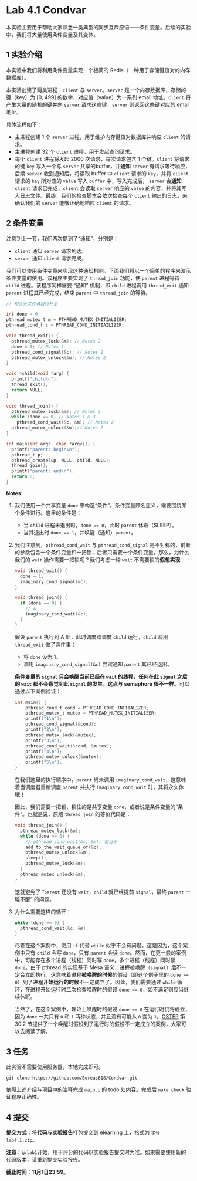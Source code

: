 # Lab 4.1 Condvar

本实验主要用于帮助大家熟悉一类典型的同步互斥原语——条件变量。后续的实验中，我们将大量使用条件变量及其变体。

## 1 实验介绍

本实验中我们将利用条件变量实现一个极简的 Redis（一种用于存储键值对的内存数据库）。

本实验创建了两类进程：`client` 与 `server`。`server` 是一个内存数据库，存储的键（key）为 [0, 499] 的数字，对应值（value）为一系列 email 地址。`client` 将产生大量的随机的键并向 `server` 请求这些键，`server` 则返回这些键对应的 email 地址。

具体流程如下：

* 主进程创建 1 个 `server` 进程，用于维护内存键值对数据库并响应 `client` 的请求。
* 主进程创建 32 个 `client` 进程，用于发起查询请求。
* 每个 `client` 进程将发起 2000 次请求，每次请求包含 1 个键。`client` 将请求的键 `key` 写入一个与 `server` 共享的buffer，并**通知**  `server` 有请求等待响应，后续 `server` 收到通知后，将读取 buffer 中 `client` 请求的 `key`，并将 `client` 请求的 `key` 所对应的 `value` 写入 `buffer` 中，写入完成后， `server` 会**通知** `client` 请求已完成，`client` 会读取 `server` 响应的 `value` 的内容，并将其写入日志文件。最终，我们的检查脚本会依次检查每个 `client` 输出的日志，来确认我们的 `server` 能够正确地响应 `client` 的请求。

## 2 条件变量

注意到上一节，我们两次提到了“通知”，分别是：

* `client` 通知 `server` 请求到达。
* `server` 通知 `client` 请求完成。

我们可以使用条件变量来实现这种通知机制。下面我们将以一个简单的程序来演示条件变量的使用。该程序主要实现了 `thread_join` 功能，使 `parent` 进程等待 `child` 进程。该程序同样需要 “通知” 机制，即 `child` 进程调用 `thread_exit` 通知 `parent` 进程其已经完成，结束 `parent` 中 `thread_join` 的等待。

```c
// 相关头文件请自行补全

int done = 0;
pthread_mutex_t m = PTHREAD_MUTEX_INITIALIZER;
pthread_cond_t c = PTHREAD_COND_INITIAILIZER;

void thread_exit() {
  pthread_mutex_lock(&m); // Notes 2
  done = 1; // Notes 1
  pthread_cond_signal(&c); // Notes 2
  pthread_mutex_unlock(&m); // Notes 2
}

void *child(void *arg) {
  printf("child\n");
  thread_exit();
  return NULL;
}

void thread_join() {
  pthread_mutex_lock(&m); // Notes 2
  while (done == 0) // Notes 1 & 3
    pthread_cond_wait(&c, &m); // Notes 2
  pthread_mutex_unlock(&m);// Notes 2
}

int main(int argc, char *argv[]) {
  printf("parent: begin\n");
  pthread_t p;
  pthread_create(&p, NULL, child, NULL);
  thread_join();
  printf("parent: end\n");
  return 0;
}
```

**Notes**:

1. 我们使用一个共享变量 `done` 来构造“条件”。条件变量顾名思义，需要围绕某个条件进行。这里的条件是：
   * 当 `child` 进程未退出时，`done == 0`，此时 `parent` 休眠（SLEEP）。
   * 当其退出时 `done == 1`，并唤醒（通知）`parent`。

2. 我们注意到，`pthread_cond_wait` 与 `pthread_cond_signal` 是不对称的，前者的参数包含一个条件变量和一把锁，后者只需要一个条件变量。那么，为什么我们的 `wait` 操作需要一把锁呢？我们考虑一种 `wait` 不需要锁的**假想实现**:

   ```c
   void thread_exit() {
     done = 1;
     imaginary_cond_signal(&c);
   }
   
   void thread_join() {
     if (done == 0) {
       // A
       imaginary_cond_wait(&c);
     }
   }
   ```

   假设 `parent` 执行到 A 处，此时调度器调度 `child` 运行，`child` 调用 `thread_exit` 做了两件事：

   * 将 `done` 设为 1。
   * 调用 `imaginary_cond_signal(&c)` 尝试通知 `parent` 其已经退出。

   **条件变量的 `signal` 只会唤醒当前已经在 `wait` 的线程，任何在此 `signal` 之后的 `wait` 都不会察觉到此 `signal` 的发生。这点与 semaphore 很不一样**。可以通过以下案例验证：

   ```c
   int main() {
       pthread_cond_t cond = PTHREAD_COND_INITIALIZER;
       pthread_mutex_t mutex = PTHREAD_MUTEX_INITIALIZER;
       printf("1\n");
       pthread_cond_signal(&cond);
       printf("2\n");
       pthread_mutex_lock(&mutex);
       printf("3\n");
       pthread_cond_wait(&cond, &mutex);
       printf("4\n");
       pthread_mutex_unlock(&mutex);
       printf("5\n");
   }
   ```

   在我们这里的执行顺序中，`parent` 尚未调用 `imaginary_cond_wait`，这意味着当调度器重新调度 `parent` 并执行 `imaginary_cond_wait` 时，其将永久休眠！

   因此，我们需要一把锁，锁住的是共享变量 `done`，或者说是条件变量的“条件”。也就是说，原版 `thread_join` 的等价代码是：

   ```c
   void thread_join() {
     pthread_mutex_lock(&m);
     while (done == 0) {
       // pthread_cond_wait(&c, &m); 相当于
       add_to_the_wait_queue_of(&c);
       pthread_mutex_unlock(&m);
       sleep();
       pthread_mutex_lock(&m);
     }
     pthread_mutex_unlock(&m);
   }
   ```

   这就避免了 “`parent` 还没有 `wait`，`child` 就已经提前 `signal`，最终 `parent` 一睡不醒” 的问题。

3. 为什么需要这样的循环：

   ```c
   while (done == 0) {
     pthread_cond_wait(&c, &m);
   }
   ```

   尽管在这个案例中，使用 `if` 代替 `while` 似乎不会有问题。这是因为，这个案例中只有 `child` 会写 `done`，只有 `parent` 会读 `done`。然而，在更一般的案例中，可能存在多个进程（线程）同时写 `done`，多个进程（线程）同时读 `done`。由于 pthread 的实现基于 Mesa 语义，进程被唤醒（`signal`）后不一定会立即执行，这意味着进程**被唤醒的时候**的假设（即这个例子里的 `done == 0`）到了进程**开始运行的时候**不一定成立了。因此，我们需要通过 `while` 循环，在进程开始运行时二次检查唤醒时的假设 `done == 0`，如不满足则应当继续休眠。

   当然了，在这个案例中，理论上唤醒时的假设 `done == 0` 在运行时仍将成立，因为 `done` 一共只有 `0` 和 `1` 两种状态，并且没有可能从 `0` 变为 `1`。[OSTEP](https://pages.cs.wisc.edu/~remzi/OSTEP/threads-cv.pdf) 第 30.2 节提供了一个唤醒时假设到了运行时的假设不一定成立的案例，大家可以去阅读了解。

## 3 任务

此实验不需要使用服务器，本地完成即可。

```
git clone https://github.com/Boreas618/Condvar.git
```

依照上述介绍与项目中的注释完成 `main.c` 的 todo 处内容。完成后 `make check` 验证程序正确性。

## 4 提交

**提交方式**：将**代码与实验报告**打包提交到 elearning 上，格式为 `学号-lab4.1.zip`。

**注意**：从`lab1`开始，用于评分的代码以实验报告提交时为准。如果需要使用新的代码版本，请重新提交实验报告。

**截止时间**：**11月1日23:59**。

